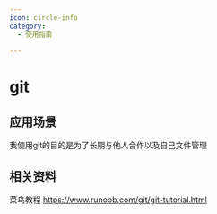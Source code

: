 ```yaml
---
icon: circle-info
category:
  - 使用指南

---
```


# git

## 应用场景
我使用git的目的是为了长期与他人合作以及自己文件管理

## 相关资料

 菜鸟教程 https://www.runoob.com/git/git-tutorial.html